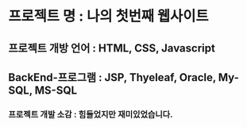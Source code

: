 # 프로젝트 명 : 나의 첫번째 웹사이트

## 프로젝트 개방 언어 : HTML, CSS, Javascript

## BackEnd-프로그램 : JSP, Thyeleaf, Oracle, My-SQL, MS-SQL

### 프로젝트 개발 소감 : 힘들었지만 재미있었습니다.
